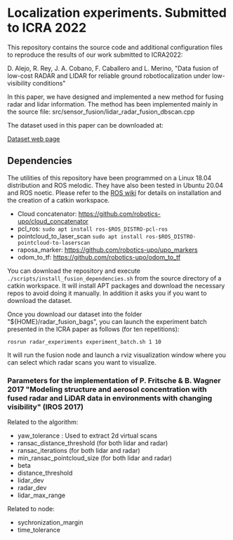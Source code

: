 # Localization experiments. Submitted to ICRA 2022

This repository contains the source code and additional configuration files to reproduce the results of our work submitted to ICRA2022:

D. Alejo, R. Rey, J. A. Cobano, F. Caballero and L. Merino, "Data  fusion  of  low-cost  RADAR  and  LIDAR  for  reliable  ground  robotlocalization  under  low-visibility  conditions"

In this paper, we have designed and implemented a new method for fusing radar and lidar information. The method has been implemented mainly in the source file: src/sensor_fusion/lidar_radar_fusion_dbscan.cpp

The dataset used in this paper can be downloaded at:

[Dataset web page](https://robotics.upo.es/datasets/smoke)

## Dependencies

The utilities of this repository have been programmed on a Linux 18.04 distribution and ROS melodic. They have also been tested in Ubuntu 20.04 and ROS noetic. Please refer to the [ROS wiki](https://wiki.ros.org/ROS/Installation) for details on installation and the creation of a catkin workspace.
    
- Cloud concatenator: https://github.com/robotics-upo/cloud_concatenator
- pcl_ros: ```sudo apt install ros-$ROS_DISTRO-pcl-ros```
- pointcloud_to_laser_scan ```sudo apt install ros-$ROS_DISTRO-pointcloud-to-laserscan```
- raposa_marker: https://github.com/robotics-upo/upo_markers
- odom_to_tf:  https://github.com/robotics-upo/odom_to_tf

You can download the repository and execute ```./scripts/install_fusion_dependencies.sh``` from the source directory of a catkin workspace. It will install APT packages and download the necessary repos to avoid doing it manually. In addition it asks you if you want to download the dataset.

Once you download our dataset into the folder "${HOME}/radar_fusion_bags", you can launch the experiment batch presented in the ICRA paper as follows (for ten repetitions):

```
rosrun radar_experiments experiment_batch.sh 1 10
```

It will run the fusion node and launch a rviz visualization window where you can select which radar scans you want to visualize.

### Parameters for the implementation of P. Fritsche & B. Wagner 2017 "Modeling structure and aerosol concentration with fused radar and LiDAR data in environments with changing visibility" (IROS 2017)

Related to the algorithm:

- yaw_tolerance : Used to extract 2d virtual scans
- ransac_distance_threshold (for both lidar and radar)
- ransac_iterations (for both lidar and radar)
- min_ransac_pointcloud_size (for both lidar and radar)
- beta
- distance_threshold
- lidar_dev
- radar_dev
- lidar_max_range

Related to node:

- sychronization_margin
- time_tolerance
